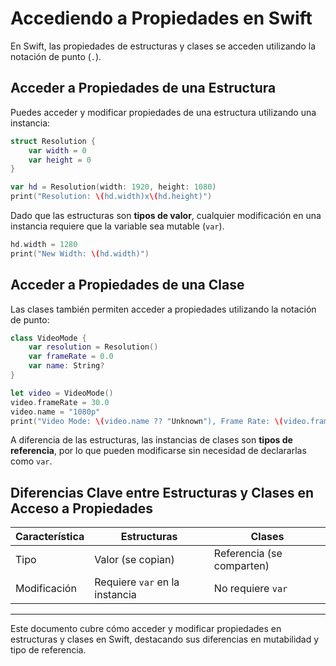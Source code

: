 # Accediendo a Propiedades en Swift

En Swift, las propiedades de estructuras y clases se acceden utilizando la notación de punto (`.`).

## Acceder a Propiedades de una Estructura

Puedes acceder y modificar propiedades de una estructura utilizando una instancia:

```swift
struct Resolution {
    var width = 0
    var height = 0
}

var hd = Resolution(width: 1920, height: 1080)
print("Resolution: \(hd.width)x\(hd.height)")
```

Dado que las estructuras son **tipos de valor**, cualquier modificación en una instancia requiere que la variable sea mutable (`var`).

```swift
hd.width = 1280
print("New Width: \(hd.width)")
```

## Acceder a Propiedades de una Clase

Las clases también permiten acceder a propiedades utilizando la notación de punto:

```swift
class VideoMode {
    var resolution = Resolution()
    var frameRate = 0.0
    var name: String?
}

let video = VideoMode()
video.frameRate = 30.0
video.name = "1080p"
print("Video Mode: \(video.name ?? "Unknown"), Frame Rate: \(video.frameRate)")
```

A diferencia de las estructuras, las instancias de clases son **tipos de referencia**, por lo que pueden modificarse sin necesidad de declararlas como `var`.

## Diferencias Clave entre Estructuras y Clases en Acceso a Propiedades

| **Característica** | **Estructuras** | **Clases** |
|-------------------|---------------|------------|
| Tipo | Valor (se copian) | Referencia (se comparten) |
| Modificación | Requiere `var` en la instancia | No requiere `var` |

---

Este documento cubre cómo acceder y modificar propiedades en estructuras y clases en Swift, destacando sus diferencias en mutabilidad y tipo de referencia.
